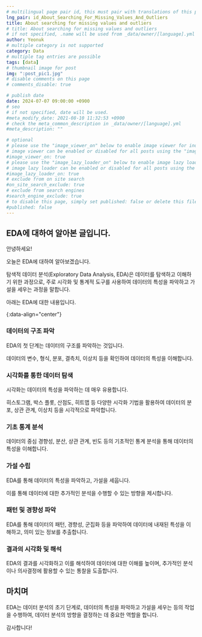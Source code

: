 ```yaml
---
# multilingual page pair id, this must pair with translations of this page. (This name must be unique)
lng_pair: id_About_Searching_For_Missing_Values_And_Outliers
title: About searching for missing values ​​and outliers
# title: About searching for missing values ​​and outliers
# if not specified, .name will be used from _data/owner/[language].yml
author: Yeonuk
# multiple category is not supported
category: Data
# multiple tag entries are possible
tags: [data]
# thumbnail image for post
img: ":post_pic1.jpg"
# disable comments on this page
# comments_disable: true

# publish date
date: 2024-07-07 09:00:00 +0900
# seo
# if not specified, date will be used.
#meta_modify_date: 2021-08-10 11:32:53 +0900
# check the meta_common_description in _data/owner/[language].yml
#meta_description: ""

# optional
# please use the "image_viewer_on" below to enable image viewer for individual pages or posts (_posts/ or [language]/_posts folders).
# image viewer can be enabled or disabled for all posts using the "image_viewer_posts: true" setting in _data/conf/main.yml.
#image_viewer_on: true
# please use the "image_lazy_loader_on" below to enable image lazy loader for individual pages or posts (_posts/ or [language]/_posts folders).
# image lazy loader can be enabled or disabled for all posts using the "image_lazy_loader_posts: true" setting in _data/conf/main.yml.
#image_lazy_loader_on: true
# exclude from on site search
#on_site_search_exclude: true
# exclude from search engines
#search_engine_exclude: true
# to disable this page, simply set published: false or delete this file
#published: false
---
```


<!-- outline-start -->

## EDA에 대하여 알아본 글입니다.

안녕하세요!

오늘은 EDA에 대하여 알아보겠습니다.

탐색적 데이터 분석(Exploratory Data Analysis, EDA)은 데이터를 탐색하고 이해하기 위한 과정으로, 주로 시각화 및 통계적 도구를 사용하여 데이터의 특성을 파악하고 가설을 세우는 과정을 말합니다.

아래는 EDA에 대한 내용입니다.

{:data-align="center"}

<!-- outline-end -->

### 데이터의 구조 파악

EDA의 첫 단계는 데이터의 구조를 파악하는 것입니다.

데이터의 변수, 형식, 분포, 결측치, 이상치 등을 확인하여 데이터의 특성을 이해합니다.

### 시각화를 통한 데이터 탐색

시각화는 데이터의 특성을 파악하는 데 매우 유용합니다.

히스토그램, 박스 플롯, 산점도, 히트맵 등 다양한 시각화 기법을 활용하여 데이터의 분포, 상관 관계, 이상치 등을 시각적으로 파악합니다.

### 기초 통계 분석

데이터의 중심 경향성, 분산, 상관 관계, 빈도 등의 기초적인 통계 분석을 통해 데이터의 특성을 이해합니다.

### 가설 수립

EDA를 통해 데이터의 특성을 파악하고, 가설을 세웁니다.

이를 통해 데이터에 대한 추가적인 분석을 수행할 수 있는 방향을 제시합니다.

### 패턴 및 경향성 파악

EDA를 통해 데이터의 패턴, 경향성, 군집화 등을 파악하여 데이터에 내재된 특성을 이해하고, 의미 있는 정보를 추출합니다.

### 결과의 시각화 및 해석

EDA의 결과를 시각화하고 이를 해석하여 데이터에 대한 이해를 높이며, 추가적인 분석이나 의사결정에 활용할 수 있는 통찰을 도출합니다.

## 마치며

EDA는 데이터 분석의 초기 단계로, 데이터의 특성을 파악하고 가설을 세우는 등의 작업을 수행하여, 데이터 분석의 방향을 결정하는 데 중요한 역할을 합니다.

감사합니다!
